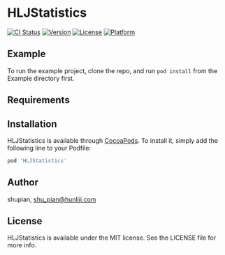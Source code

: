 # HLJStatistics

[![CI Status](https://img.shields.io/travis/shupian/HLJStatistics.svg?style=flat)](https://travis-ci.org/shupian/HLJStatistics)
[![Version](https://img.shields.io/cocoapods/v/HLJStatistics.svg?style=flat)](https://cocoapods.org/pods/HLJStatistics)
[![License](https://img.shields.io/cocoapods/l/HLJStatistics.svg?style=flat)](https://cocoapods.org/pods/HLJStatistics)
[![Platform](https://img.shields.io/cocoapods/p/HLJStatistics.svg?style=flat)](https://cocoapods.org/pods/HLJStatistics)

## Example

To run the example project, clone the repo, and run `pod install` from the Example directory first.

## Requirements

## Installation

HLJStatistics is available through [CocoaPods](https://cocoapods.org). To install
it, simply add the following line to your Podfile:

```ruby
pod 'HLJStatistics'
```

## Author

shupian, shu_pian@hunliji.com

## License

HLJStatistics is available under the MIT license. See the LICENSE file for more info.
